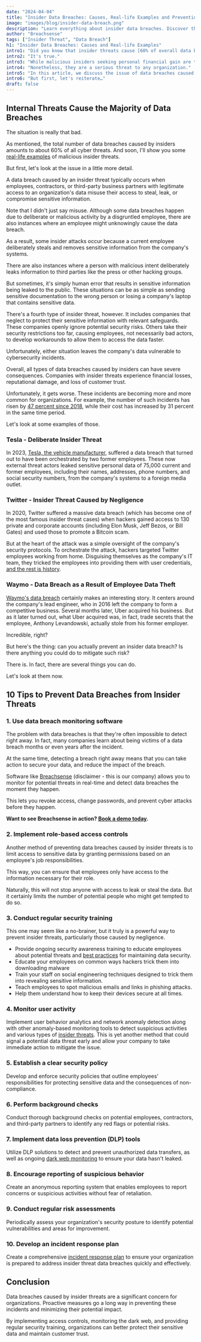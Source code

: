 ```yaml
---
date: "2024-04-04"
title: "Insider Data Breaches: Causes, Real-life Examples and Prevention"
image: "images/blog/insider-data-breach.png"
description: "Learn everything about insider data breaches. Discover the common causes, real-life examples, and ways to prevent insider data breaches. "
author: "Breachsense"
tags: ["Insider Threat", "Data Breach"]
h1: "Insider Data Breaches: Causes and Real-life Examples"
intro1: "Did you know that insider threats cause [60% of overall data breaches](https://www.idwatchdog.com/insider-threats-and-data-breaches)?"
intro2: "It's true." 
intro3: "While malicious insiders seeking personal financial gain are the root cause for some of these, others stem from unintentional incidents or simply a lack of awareness."
intro4: "Nonetheless, they are a serious threat to any organization." 
intro5: "In this article, we discuss the issue of data breaches caused by insider threats and provide you with some practical tips to help prevent these incidents."
intro6: "But first, let's reiterate…"
draft: false
---
```

## Internal Threats Cause the Majority of Data Breaches
The situation is really that bad. 

As mentioned, the total number of data breaches caused by insiders amounts to about 60% of all cyber threats. And soon, I'll show you some [real-life examples](https://www.breachsense.com/blog/data-breach-examples/) of malicious insider threats.

But first, let's look at the issue in a little more detail.

A data breach caused by an insider threat typically occurs when employees, contractors, or third-party business partners with legitimate access to an organization's data misuse their access to steal, leak, or compromise sensitive information. 

Note that I didn't just say misuse. Although some data breaches happen due to deliberate or malicious activity by a disgruntled employee, there are also instances where an employee might unknowingly cause the data breach.

As a result, some insider attacks occur because a current employee deliberately steals and removes sensitive information from the company's systems. 

There are also instances where a person with malicious intent deliberately leaks information to third parties like the press or other hacking groups. 

But sometimes, it's simply human error that results in sensitive information being leaked to the public. These situations can be as simple as sending sensitive documentation to the wrong person or losing a company's laptop that contains sensitive data.

There's a fourth type of insider threat, however. It includes companies that neglect to protect their sensitive information with relevant safeguards. These companies openly ignore potential security risks. Others take their security restrictions too far, causing employees, not necessarily bad actors, to develop workarounds to allow them to access the data faster. 

Unfortunately, either situation leaves the company's data vulnerable to cybersecurity incidents. 

Overall, all types of data breaches caused by insiders can have severe consequences. Companies with insider threats experience financial losses, reputational damage, and loss of customer trust.

Unfortunately, it gets worse. These incidents are becoming more and more common for organizations. For example, the number of such incidents has risen by [47 percent since 2018](https://www.proofpoint.com/us/resources/threat-reports/cost-of-insider-threats), while their cost has increased by 31 percent in the same time period.

Let's look at some examples of those. 

### Tesla - Deliberate Insider Threat

In 2023, [Tesla, the vehicle manufacturer](https://www.code42.com/blog/insider-threat-examples-in-real-life/), suffered a data breach that turned out to have been orchestrated by two former employees. These now external threat actors leaked sensitive personal data of 75,000 current and former employees, including their names, addresses, phone numbers, and social security numbers, from the company's systems to a foreign media outlet.

### Twitter - Insider Threat Caused by Negligence

In 2020, Twitter suffered a massive data breach (which has become one of the most famous insider threat cases) when hackers gained access to 130 private and corporate accounts (including Elon Musk, Jeff Bezos, or Bill Gates) and used those to promote a Bitcoin scam. 

But at the heart of the attack was a simple oversight of the company's security protocols. To orchestrate the attack, hackers targeted Twitter employees working from home. Disguising themselves as the company's IT team, they tricked the employees into providing them with user credentials, [and the rest is history](https://www.breachsense.com/blog/data-breach-types/).

### Waymo - Data Breach as a Result of Employee Data Theft

[Waymo's data breach](https://www.wired.com/story/anthony-levandowski-pleads-guilty-stealing-waymo-secrets/) certainly makes an interesting story. It centers around the company's lead engineer, who in 2016 left the company to form a competitive business. Several months later, Uber acquired his business. But as it later turned out, what Uber acquired was, in fact, trade secrets that the employee, Anthony Levandowski, actually stole from his former employer. 

Incredible, right?

But here's the thing: can you actually prevent an insider data breach? Is there anything you could do to mitigate such risk?

There is. In fact, there are several things you can do. 

Let's look at them now. 

## 10 Tips to Prevent Data Breaches from Insider Threats

### 1. Use data breach monitoring software 

The problem with data breaches is that they're often impossible to detect right away. In fact, many companies learn about being victims of a data breach months or even years after the incident. 

At the same time, detecting a breach right away means that you can take action to secure your data, and reduce the impact of the breach. 

Software like [Breachsense](https://www.breachsense.com/data-breach-monitoring/) (disclaimer - this is our company) allows you to monitor for potential threats in real-time and detect data breaches the moment they happen. 

This lets you revoke access, change passwords, and prevent cyber attacks before they happen. 

**Want to see Breachsense in action? [Book a demo today](https://www.breachsense.com/book-demo/).**

### 2. Implement role-based access controls

Another method of preventing data breaches caused by insider threats is to limit access to sensitive data by granting permissions based on an employee's job responsibilities.

This way, you can ensure that employees only have access to the information necessary for their role.

Naturally, this will not stop anyone with access to leak or steal the data. But it certainly limits the number of potential people who might get tempted to do so. 

### 3. Conduct regular security training

This one may seem like a no-brainer, but it truly is a powerful way to prevent insider threats, particularly those caused by negligence. 

- Provide ongoing security awareness training to educate employees about potential threats and [best practices](https://www.breachsense.com/blog/big-data-security/) for maintaining data security.
- Educate your employees on common ways hackers trick them into downloading malware
- Train your staff on social engineering techniques designed to trick them into revealing sensitive information. 
- Teach employees to spot malicious emails and links in phishing attacks.
- Help them understand how to keep their devices secure at all times. 

### 4. Monitor user activity

Implement user behavior analytics and network anomaly detection along with other anomaly-based monitoring tools to detect suspicious activities and various types of [insider threats](https://www.breachsense.com/blog/insider-threat-data-breach/). This is yet another method that could signal a potential data threat early and allow your company to take immediate action to mitigate the issue. 

### 5. Establish a clear security policy

Develop and enforce security policies that outline employees' responsibilities for protecting sensitive data and the consequences of non-compliance.

### 6. Perform background checks

Conduct thorough background checks on potential employees, contractors, and third-party partners to identify any red flags or potential risks.

### 7. Implement data loss prevention (DLP) tools

Utilize DLP solutions to detect and prevent unauthorized data transfers, as well as ongoing [dark web monitoring](https://www.breachsense.com/blog/data-leak-detection-software/) to ensure your data hasn't leaked.

### 8. Encourage reporting of suspicious behavior

Create an anonymous reporting system that enables employees to report concerns or suspicious activities without fear of retaliation.

### 9. Conduct regular risk assessments

Periodically assess your organization's security posture to identify potential vulnerabilities and areas for improvement.

### 10. Develop an incident response plan

Create a comprehensive [incident response plan](https://www.breachsense.com/blog/data-breach-response/) to ensure your organization is prepared to address insider threat data breaches quickly and effectively.

## Conclusion
Data breaches caused by insider threats are a significant concern for organizations. Proactive measures go a long way in preventing these incidents and minimizing their potential impact.

By implementing access controls, monitoring the dark web, and providing regular security training, organizations can better protect their sensitive data and maintain customer trust.
